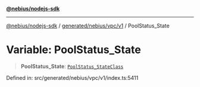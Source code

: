[**@nebius/nodejs-sdk**](../../../../../README.md)

***

[@nebius/nodejs-sdk](../../../../../README.md) / [generated/nebius/vpc/v1](../README.md) / PoolStatus\_State

# Variable: PoolStatus\_State

> **PoolStatus\_State**: [`PoolStatus_StateClass`](../type-aliases/PoolStatus_StateClass.md)

Defined in: src/generated/nebius/vpc/v1/index.ts:5411
